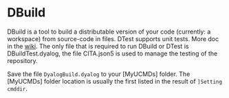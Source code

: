 # DBuild

DBuild is a tool to build a distributable version of your code (currently: a workspace) from source-code in files. DTest supports unit tests. More doc in the [wiki](https://github.com/Dyalog/DBuildTest/wiki).
The only file that is required to run DBuild or DTest is DBuildTest.dyalog, the file CITA.json5 is used to manage the testing of the repository.

Save the file `DyalogBuild.dyalog` to your [MyUCMDs] folder. The [MyUCMDs] folder location is usually the first listed in the result of `]Setting cmddir`.
